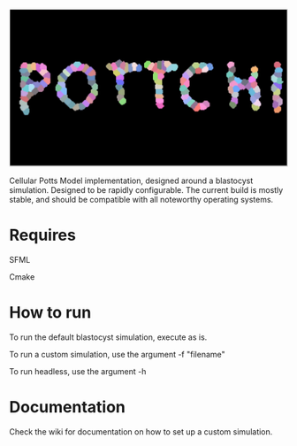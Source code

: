 ![Screenshot](./img/pottchi.png)

Cellular Potts Model implementation, designed around a blastocyst simulation. Designed to be rapidly configurable. The current build is mostly stable, and should be compatible with all noteworthy operating systems.

# Requires

SFML

Cmake

# How to run

To run the default blastocyst simulation, execute as is.

To run a custom simulation, use the argument -f "filename"

To run headless, use the argument -h

# Documentation
Check the wiki for documentation on how to set up a custom simulation.
